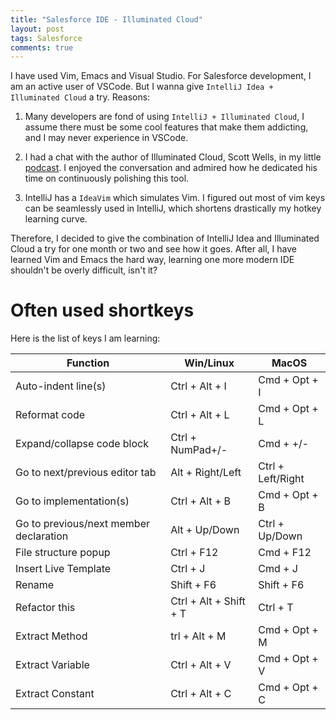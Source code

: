 ```yaml
---
title: "Salesforce IDE - Illuminated Cloud"
layout: post
tags: Salesforce
comments: true
---
```


I have used Vim, Emacs and Visual Studio. For Salesforce development, I am an active user of VSCode. But I wanna give `IntelliJ Idea + Illuminated Cloud` a try. Reasons:

1. Many developers are fond of using `IntelliJ + Illuminated Cloud`, I assume there must be some cool features that make them addicting, and I may never experience in VSCode.

2. I had a chat with the author of Illuminated Cloud, Scott Wells, in my little [podcast](http://salesforceway.com). I enjoyed the conversation and admired how he dedicated his time on continuously polishing this tool.

3. IntelliJ has a `IdeaVim` which simulates Vim. I figured out most of vim keys can be seamlessly used in IntelliJ, which shortens drastically my hotkey learning curve.

Therefore, I decided to give the combination of IntelliJ Idea and Illuminated Cloud a try for one month or two and see how it goes. After all, I have learned Vim and Emacs the hard way, learning one more modern IDE shouldn't be overly difficult, isn't it?

# Often used shortkeys

Here is the list of keys I am learning:

| Function | Win/Linux | MacOS |
| --- | --- | ---|
| Auto-indent line(s) | Ctrl + Alt + I | Cmd + Opt + I |
| Reformat code | Ctrl + Alt + L | Cmd + Opt +  L|
| Expand/collapse code block | Ctrl + NumPad+/- | Cmd + +/-|
|Go to next/previous editor tab|Alt + Right/Left|Ctrl + Left/Right|
|Go to implementation(s)|Ctrl + Alt + B |Cmd + Opt + B|
|Go to previous/next member declaration|Alt + Up/Down |Ctrl + Up/Down|
|File structure popup|Ctrl + F12 |Cmd + F12|
|Insert Live Template|Ctrl + J|Cmd + J|
|Rename|Shift + F6|Shift + F6|
|Refactor this|Ctrl + Alt + Shift + T |Ctrl + T|
|Extract Method	|trl + Alt + M |Cmd + Opt + M|
|Extract Variable|Ctrl + Alt + V |Cmd + Opt + V|
|Extract Constant |Ctrl + Alt + C |Cmd + Opt + C|
